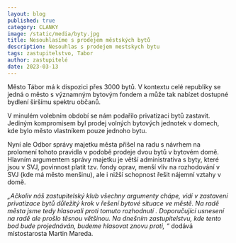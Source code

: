```yaml
---
layout: blog
published: true
category: CLANKY
image: /static/media/byty.jpg
title: Nesouhlasíme s prodejem městských bytů
description: Nesouhlas s prodejem mestskych bytu
tags: zastupitelstvo, Tabor
author: zastupitelé
date: 2023-03-13
---
```


Město Tábor má k dispozici přes 3000 bytů. V kontextu celé republiky se jedná o město s významným bytovým fondem a může tak nabízet dostupné bydlení širšímu spektru občanů.

V minulém volebním období se nám podařilo privatizaci bytů zastavit. Jediným kompromisem byl prodej volných bytových jednotek v domech, kde bylo město vlastníkem pouze jednoho bytu. 

Nyní ale Odbor správy majetku města přišel na radu s návrhem na prolomení tohoto pravidla v podobě prodeje dvou bytů v bytovém domě. Hlavním argumentem správy majetku je větší administrativa s byty, které jsou v SVJ, povinnost platit tzv. fondy oprav, menší vliv na rozhodování v SVJ (kde má město menšinu), ale i nižší schopnost řešit nájemní vztahy v domě. 

_„Ačkoliv náš zastupitelský klub všechny argumenty chápe, vidí v zastavení privatizace bytů důležitý krok v řešení bytové situace ve městě. Na radě města jsme tedy hlasovali proti tomuto rozhodnutí . Doporučující usnesení na radě ale prošlo těsnou většinou. Na dnešním zastupitelstvu, kde tento bod bude projednáván, budeme hlasovat znovu proti, “_ dodává místostarosta Martin Mareda.



